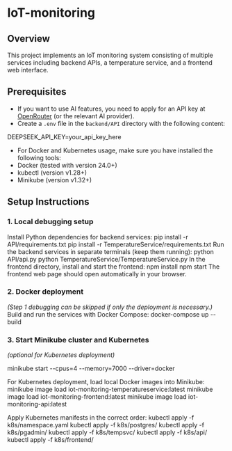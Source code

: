 # IoT-monitoring

## Overview

This project implements an IoT monitoring system consisting of multiple services including backend APIs, a temperature service, and a frontend web interface.

## Prerequisites

- If you want to use AI features, you need to apply for an API key at [OpenRouter](https://openrouter.ai) (or the relevant AI provider).
- Create a `.env` file in the `backend/API` directory with the following content:

DEEPSEEK_API_KEY=your_api_key_here


- For Docker and Kubernetes usage, make sure you have installed the following tools:
- Docker (tested with version 24.0+)
- kubectl (version v1.28+)
- Minikube (version v1.32+)

## Setup Instructions


### 1. Local debugging setup
Install Python dependencies for backend services:
pip install -r API/requirements.txt
pip install -r TemperatureService/requirements.txt
Run the backend services in separate terminals (keep them running):
python API/api.py
python TemperatureService/TemperatureService.py
In the frontend directory, install and start the frontend:
npm install
npm start
The frontend web page should open automatically in your browser.

### 2. Docker deployment  
*(Step 1 debugging can be skipped if only the deployment is necessary.)*
Build and run the services with Docker Compose:
docker-compose up --build

### 3. Start Minikube cluster and Kubernetes 
*(optional for Kubernetes deployment)*

minikube start --cpus=4 --memory=7000 --driver=docker

For Kubernetes deployment, load local Docker images into Minikube:
minikube image load iot-monitoring-temperatureservice:latest
minikube image load iot-monitoring-frontend:latest
minikube image load iot-monitoring-api:latest

Apply Kubernetes manifests in the correct order:
kubectl apply -f k8s/namespace.yaml
kubectl apply -f k8s/postgres/
kubectl apply -f k8s/pgadmin/
kubectl apply -f k8s/tempsvc/
kubectl apply -f k8s/api/
kubectl apply -f k8s/frontend/